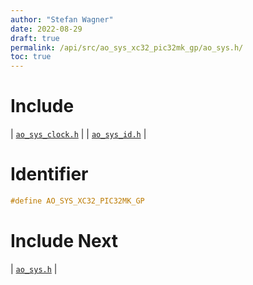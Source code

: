 ```yaml
---
author: "Stefan Wagner"
date: 2022-08-29
draft: true
permalink: /api/src/ao_sys_xc32_pic32mk_gp/ao_sys.h/
toc: true
---
```


# Include

| [`ao_sys_clock.h`](ao_sys_clock.h.md) |
| [`ao_sys_id.h`](ao_sys_id.h.md) |

# Identifier

```c
#define AO_SYS_XC32_PIC32MK_GP
```

# Include Next

| [`ao_sys.h`](../ao_sys_xc32_pic32mk/ao_sys.h.md) |

